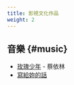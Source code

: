```yaml
---
title: 影視文化作品
weight: 2
---
```


## 音樂 {#music}

- [玫瑰少年](https://zh.wikipedia.org/wiki/玫瑰少年_%28歌曲%29) - 蔡依林
- [寫給妳的話](https://youtube.com/playlist?list=PLtzYDwd776n8vFb-Km76PSICFh66WcXMe)
